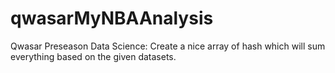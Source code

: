 # qwasarMyNBAAnalysis
Qwasar Preseason Data Science: Create a nice array of hash which will sum everything based on the given datasets.
